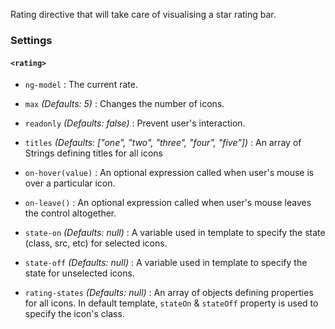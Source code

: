 Rating directive that will take care of visualising a star rating bar.

### Settings ###

#### `<rating>` ####

 * `ng-model` <i class="glyphicon glyphicon-eye-open"></i>
 	:
 	The current rate.

 * `max`
 	_(Defaults: 5)_ :
 	Changes the number of icons.

 * `readonly` <i class="icon-eye-open"></i>
 	_(Defaults: false)_ :
 	Prevent user's interaction.

 * `titles`
 	_(Defaults: ["one", "two", "three", "four", "five"])_ :
 	An array of Strings defining titles for all icons 

 * `on-hover(value)`
 	:
 	An optional expression called when user's mouse is over a particular icon.

 * `on-leave()`
 	:
 	An optional expression called when user's mouse leaves the control altogether.

 * `state-on`
 	_(Defaults: null)_ :
 	A variable used in template to specify the state (class, src, etc) for selected icons.

 * `state-off`
 	_(Defaults: null)_ :
 	A variable used in template to specify the state for unselected icons.

 * `rating-states`
 	_(Defaults: null)_ :
 	An array of objects defining properties for all icons. In default template, `stateOn` & `stateOff` property is used to specify the icon's class.
